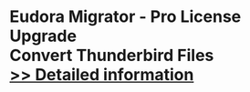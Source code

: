 # Eudora Migrator - Pro License Upgrade<br />Convert Thunderbird Files<br />[>> Detailed information](https://secure.shareit.com/shareit/product.html?productid=300991986&affiliateid=200057808)